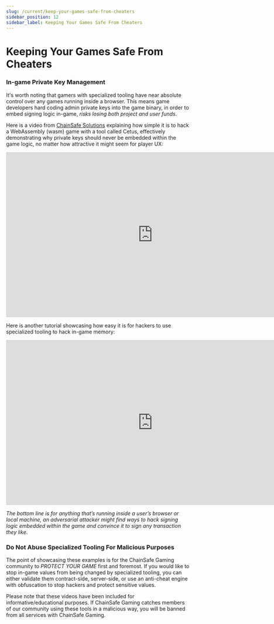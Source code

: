 ```yaml
---
slug: /current/keep-your-games-safe-from-cheaters
sidebar_position: 12
sidebar_label: Keeping Your Games Safe From Cheaters
---
```



# Keeping Your Games Safe From Cheaters

### In-game Private Key Management

It's worth noting that gamers with specialized tooling have near absolute control over any games running inside a browser. This means game developers hard coding admin private keys into the game binary, in order to embed signing logic in-game, *risks losing both project and user funds*.

Here is a video from [ChainSafe Solutions](https://solutions.chainsafe.io) explaining how simple it is to hack a WebAssembly (wasm) game with a tool called Cetus, effectively demonstrating why private keys should never be embedded within the game logic, no matter how attractive it might seem for player UX:

<iframe width="800" height="450" src="https://www.youtube.com/watch?v=iMx-JfFz3ck" title="YouTube video player" frameborder="0" allow="accelerometer; autoplay; clipboard-write; encrypted-media; gyroscope; picture-in-picture" allowfullscreen></iframe>

Here is another tutorial showcasing how easy it is for hackers to use specialized tooling to hack in-game memory:

<iframe width="800" height="450" src="https://www.youtube-nocookie.com/embed/jfhzY7WnwbU" title="YouTube video player" frameborder="0" allow="accelerometer; autoplay; clipboard-write; encrypted-media; gyroscope; picture-in-picture" allowfullscreen></iframe>

*The bottom line is for anything that’s running inside a user’s browser or local machine, an adversarial attacker might find ways to hack signing logic embedded within the game and convince it to sign any transaction they like*.

### Do Not Abuse Specialized Tooling For Malicious Purposes

The point of showcasing these examples is for the ChainSafe Gaming community to *PROTECT YOUR GAME* first and foremost. If you would like to stop in-game values from being changed by specialized tooling, you can either validate them contract-side, server-side, or use an anti-cheat engine with obfuscation to stop hackers and protect sensitive values.

Please note that these videos have been included for informative/educational purposes. If ChainSafe Gaming catches members of our community using these tools in a malicious way, you will be banned from all services with ChainSafe Gaming. 
